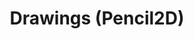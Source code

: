 ---
title: 'Drawings (Pencil2D)'
redirect_to:
  - 'https://discuss.pencil2d.org/t/drawings-pencil2d/1163'
---